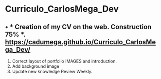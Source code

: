 # Curriculo_CarlosMega_Dev

• * Creation of my CV on the web. Construction 75% *. https://cadumega.github.io/Curriculo_CarlosMega_Dev/
---
1. Correct layout of portfolio IMAGES and introduction.
2. Add background image
3. Update new knowledge Review Weekly.
